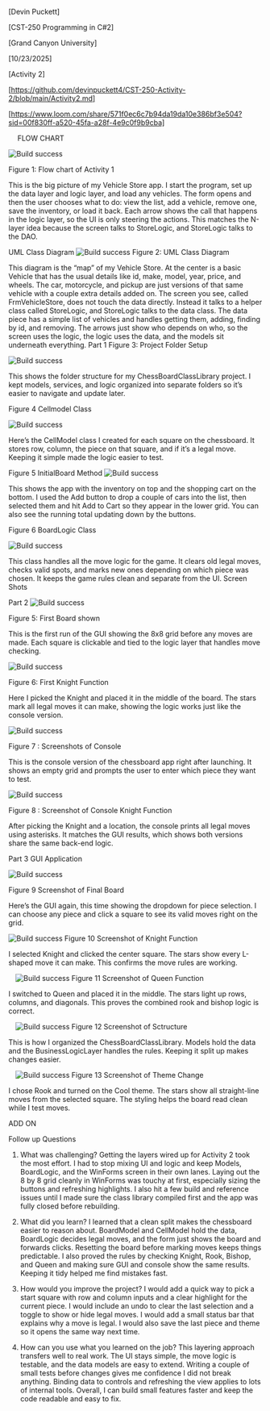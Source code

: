 [Devin Puckett]

[CST-250 Programming in C#2]

[Grand Canyon University]

[10/23/2025]

[Activity 2]

[https://github.com/devinpuckett4/CST-250-Activity-2/blob/main/Activity2.md]

[https://www.loom.com/share/571f0ec6c7b94da19da10e386bf3e504?sid=00f830ff-a520-45fa-a28f-4e9c0f9b9cba]






 
FLOW CHART

![Build success](flowact.png)

Figure 1: Flow chart of Activity 1

This is the big picture of my Vehicle Store app. I start the program, set up the data layer and logic layer, and load any vehicles.
The form opens and then the user chooses what to do: view the list, add a vehicle, remove one, save the inventory, or load it back. Each arrow shows the call that happens in the logic layer, so the UI is only steering the actions. This matches the N-layer idea because the screen talks to StoreLogic, and StoreLogic talks to the DAO.



UML Class Diagram
![Build success](umlact.png)
Figure 2: UML Class Diagram

This diagram is the “map” of my Vehicle Store. At the center is a basic Vehicle that has the usual details like id, make, model, year, price, and wheels. The car, motorcycle, and pickup are just versions of that same vehicle with a couple extra details added on. The screen you see, called FrmVehicleStore, does not touch the data directly. Instead it talks to a helper class called StoreLogic, and StoreLogic talks to the data class. The data piece has a simple list of vehicles and handles getting them, adding, finding by id, and removing. The arrows just show who depends on who, so the screen uses the logic, the logic uses the data, and the models sit underneath everything.
Part 1
Figure 3: Project Folder Setup

![Build success](structurebefore.png)

This shows the folder structure for my ChessBoardClassLibrary project. I kept models, services, and logic organized into separate folders so it’s easier to navigate and update later.

Figure 4 Cellmodel Class

![Build success](cell.png)

Here’s the CellModel class I created for each square on the chessboard. It stores row, column, the piece on that square, and if it’s a legal move. Keeping it simple made the logic easier to test.



Figure 5 InitialBoard Method
![Build success](initboard.png)

This shows the app with the inventory on top and the shopping cart on the bottom. I used the Add button to drop a couple of cars into the list, then selected them and hit Add to Cart so they appear in the lower grid. You can also see the running total updating down by the buttons.


Figure 6 BoardLogic Class

![Build success](logic.png)

This class handles all the move logic for the game. It clears old legal moves, checks valid spots, and marks new ones depending on which piece was chosen. It keeps the game rules clean and separate from the UI.
Screen Shots

Part 2 
![Build success](boardbefore.png)

Figure 5: First Board shown

This is the first run of the GUI showing the 8x8 grid before any moves are made. Each square is clickable and tied to the logic layer that handles move checking.





![Build success](knightbefore.png)

Figure 6: First Knight Function

Here I picked the Knight and placed it in the middle of the board. The stars mark all legal moves it can make, showing the logic works just like the console version.











![Build success](console.png)

Figure 7 : Screenshots of Console 

This is the console version of the chessboard app right after launching. It shows an empty grid and prompts the user to enter which piece they want to test.







![Build success](console.png)

Figure 8 : Screenshot of Console Knight Function

After picking the Knight and a location, the console prints all legal moves using asterisks. It matches the GUI results, which shows both versions share the same back-end logic.








Part 3 GUI Application


![Build success](board.png)

Figure 9 Screenshot of Final Board

Here’s the GUI again, this time showing the dropdown for piece selection. I can choose any piece and click a square to see its valid moves right on the grid.






![Build success](knight.png)
Figure 10 Screenshot of Knight Function

I selected Knight and clicked the center square. The stars show every L-shaped move it can make. This confirms the move rules are working.












 ![Build success](queen.png)
Figure 11 Screenshot of Queen Function

I switched to Queen and placed it in the middle. The stars light up rows, columns, and diagonals. This proves the combined rook and bishop logic is correct.

 ![Build success](structure.png)
Figure 12 Screenshot of Sctructure

This is how I organized the ChessBoardClassLibrary. Models hold the data and the BusinessLogicLayer handles the rules. Keeping it split up makes changes easier.

 ![Build success](theme.png)
Figure 13 Screenshot of Theme Change

I chose Rook and turned on the Cool theme. The stars show all straight-line moves from the selected square. The styling helps the board read clean while I test moves.










ADD ON



Follow up Questions

1.	What was challenging?
Getting the layers wired up for Activity 2 took the most effort. I had to stop mixing UI and logic and keep Models, BoardLogic, and the WinForms screen in their own lanes. Laying out the 8 by 8 grid cleanly in WinForms was touchy at first, especially sizing the buttons and refreshing highlights. I also hit a few build and reference issues until I made sure the class library compiled first and the app was fully closed before rebuilding.


2.	 What did you learn?
I learned that a clean split makes the chessboard easier to reason about. BoardModel and CellModel hold the data, BoardLogic decides legal moves, and the form just shows the board and forwards clicks. Resetting the board before marking moves keeps things predictable. I also proved the rules by checking Knight, Rook, Bishop, and Queen and making sure GUI and console show the same results. Keeping it tidy helped me find mistakes fast.

3.	How would you improve the project?
I would add a quick way to pick a start square with row and column inputs and a clear highlight for the current piece. I would include an undo to clear the last selection and a toggle to show or hide legal moves. I would add a small status bar that explains why a move is legal. I would also save the last piece and theme so it opens the same way next time.


4.	 How can you use what you learned on the job?
This layering approach transfers well to real work. The UI stays simple, the move logic is testable, and the data models are easy to extend. Writing a couple of small tests before changes gives me confidence I did not break anything. Binding data to controls and refreshing the view applies to lots of internal tools. Overall, I can build small features faster and keep the code readable and easy to fix.

